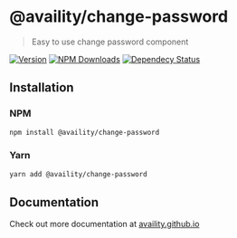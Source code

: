 # @availity/change-password

> Easy to use change password component

[![Version](https://img.shields.io/npm/v/@availity/change-password.svg?style=for-the-badge)](https://www.npmjs.com/package/@availity/change-password)
[![NPM Downloads](https://img.shields.io/npm/dt/@availity/change-password.svg?style=for-the-badge)](https://www.npmjs.com/package/@availity/change-password)
[![Dependecy Status](https://img.shields.io/librariesio/release/npm/@availity/change-password?style=for-the-badge)](https://github.com/Availity/availity-react/blob/master/packages/change-password/package.json)

## Installation

### NPM

```bash
npm install @availity/change-password
```

### Yarn

```bash
yarn add @availity/change-password
```

## Documentation

Check out more documentation at [availity.github.io](https://availity.github.io/availity-react/components/change-password/index)


